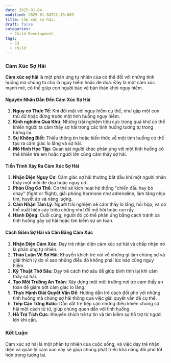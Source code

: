 ```yaml
---
date: 2025-01-04
modified: 2025-01-04T22:10:00Z
title: Cảm xúc sợ hãi.
draft: false
categories:
  - Child Development
tags:
  - EQ
  - child
---
```


### Cảm Xúc Sợ Hãi

**Cảm xúc sợ hãi** là một phản ứng tự nhiên của cơ thể đối với những tình huống mà chúng ta cho là nguy hiểm hoặc đe dọa. Đây là một cảm xúc mạnh mẽ, có thể giúp con người bảo vệ bản thân khỏi nguy hiểm.

#### Nguyên Nhân Dẫn Đến Cảm Xúc Sợ Hãi

1. **Nguy cơ Thực Tế**: Khi đối mặt với nguy hiểm cụ thể, như gặp một con thú dữ hoặc đứng trước một tình huống nguy hiểm.
2. **Kinh nghiệm Quá Khứ**: Những trải nghiệm tiêu cực trong quá khứ có thể khiến người ta cảm thấy sợ hãi trong các tình huống tương tự trong tương lai.
3. **Sự Không Biết**: Thiếu thông tin hoặc kiến thức về một tình huống có thể tạo ra cảm giác lo lắng và sợ hãi.
4. **Mô Hình Học Tập**: Quan sát người khác phản ứng với một tình huống có thể khiến trẻ em hoặc người lớn cũng cảm thấy sợ hãi.

#### Tiến Trình Xảy Ra Cảm Xúc Sợ Hãi

1. **Nhận Diện Nguy Cơ**: Cảm giác sợ hãi thường bắt đầu khi một người nhận thấy một mối đe dọa hoặc nguy cơ.
2. **Phản Ứng Cơ Thể**: Cơ thể sẽ kích hoạt hệ thống "chiến đấu hay bỏ chạy" (fight or flight), giải phóng hormone như adrenaline, làm tăng nhịp tim, huyết áp và năng lượng.
3. **Cảm Nhận Tâm Lý**: Người trải nghiệm sẽ cảm thấy lo lắng, hồi hộp, và có thể xuất hiện các triệu chứng như đổ mồ hôi hoặc run rẩy.
4. **Hành Động**: Cuối cùng, người đó có thể phản ứng bằng cách tránh xa tình huống gây sợ hãi hoặc tìm kiếm sự an toàn.

#### Cách Giảm Sợ Hãi và Cân Bằng Cảm Xúc

1. **Nhận Diện Cảm Xúc**: Dạy trẻ nhận diện cảm xúc sợ hãi và chấp nhận nó là phản ứng tự nhiên.
2. **Thảo Luận Về Sợ Hãi**: Khuyến khích trẻ nói về những gì làm chúng sợ và giải thích lý do vì sao những điều đó không phải lúc nào cũng nguy hiểm.
3. **Kỹ Thuật Thở Sâu**: Dạy trẻ cách thở sâu để giúp bình tĩnh lại khi cảm thấy sợ hãi.
4. **Tạo Môi Trường An Toàn**: Xây dựng một môi trường nơi trẻ cảm thấy an toàn để giảm bớt cảm giác lo lắng.
5. **Thực Hành Giải Quyết Vấn Đề**: Hướng dẫn trẻ cách đối phó với những tình huống mà chúng sợ hãi thông qua việc giải quyết vấn đề cụ thể.
6. **Tiếp Cận Từng Bước**: Dẫn dắt trẻ tiếp cận những điều khiến chúng sợ hãi một cách từ từ, giúp chúng quen dần với tình huống.
7. **Hỗ Trợ Tích Cực**: Khuyến khích trẻ tự tin và tìm kiếm sự hỗ trợ từ người lớn khi cần.

### Kết Luận

Cảm xúc sợ hãi là một phần tự nhiên của cuộc sống, và việc dạy trẻ nhận diện và quản lý cảm xúc này sẽ giúp chúng phát triển khả năng đối phó tốt hơn trong tương lai.
